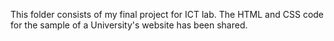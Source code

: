 This folder consists of my final project for ICT lab. The HTML and CSS code for the sample of a University's website has been shared.
